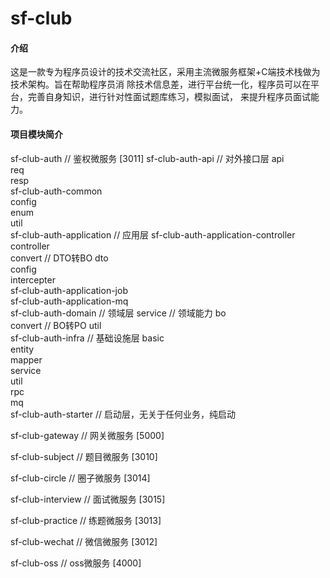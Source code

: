 # sf-club

#### 介绍
这是一款专为程序员设计的技术交流社区，采用主流微服务框架+C端技术栈做为技术架构。旨在帮助程序员消
除技术信息差，进行平台统一化，程序员可以在平台，完善自身知识，进行针对性面试题库练习，模拟面试，
来提升程序员面试能力。

#### 项目模块简介
sf-club-auth            	// 鉴权微服务 [3011]
     sf-club-auth-api              // 对外接口层
 	    api  
 	    req  
 	    resp  
     sf-club-auth-common  
 	    config  
 	    enum  
 	    util  
     sf-club-auth-application       // 应用层
 	    sf-club-auth-application-controller  
 	        controller  
 	        convert    // DTO转BO
 	        dto  
 	        config  
 	        intercepter  
 	    sf-club-auth-application-job  
 	    sf-club-auth-application-mq  
     sf-club-auth-domain         // 领域层
 	    service                 // 领域能力
 	    bo         
 	    convert        // BO转PO
 	    util  
     sf-club-auth-infra         // 基础设施层
 	    basic  
 	        entity    
 	        mapper    
 	        service    
 	        util    
 	    rpc    
 	    mq  
     sf-club-auth-starter      // 启动层，无关于任何业务，纯启动
        
 sf-club-gateway        // 网关微服务 [5000]	

 sf-club-subject        // 题目微服务 [3010]

 sf-club-circle         // 圈子微服务 [3014]

 sf-club-interview      // 面试微服务 [3015]

 sf-club-practice       // 练题微服务 [3013]

 sf-club-wechat         // 微信微服务 [3012]

 sf-club-oss            // oss微服务  [4000]
